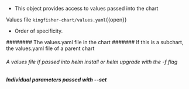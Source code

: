 - This object provides access to values passed into the chart

Values file `kingfisher-chart/values.yaml`{{open}}

- Order of specificity.

######## The values.yaml file in the chart
####### If this is a subchart, the values.yaml file of a parent chart
###### A values file if passed into helm install or helm upgrade with the -f flag
##### Individual parameters passed with --set

